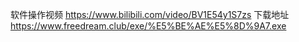 软件操作视频  https://www.bilibili.com/video/BV1E54y1S7zs
下载地址    https://www.freedream.club/exe/%E5%BE%AE%E5%8D%9A7.exe
